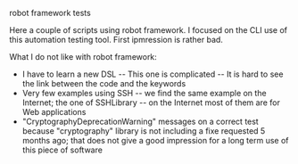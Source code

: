robot framework tests

Here a couple of scripts using robot framework. I focused on the CLI use of this automation testing tool. First ipmression is rather bad.

What I do not like with robot framework:
- I have to learn a new DSL
-- This one is complicated
-- It is hard to see the link between the code and the keywords
- Very few examples using SSH
-- we find the same example on the Internet; the one of SSHLibrary
-- on the Internet most of them are for Web applications
- "CryptographyDeprecationWarning" messages on a correct test because "cryptography" library is not including a fixe requested 5 months ago; that does not give a good impression for a long term use of this piece of software

